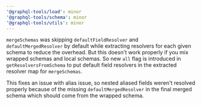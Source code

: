 ```yaml
---
'@graphql-tools/load': minor
'@graphql-tools/schema': minor
'@graphql-tools/utils': minor
---
```


`mergeSchemas` was skipping `defaultFieldResolver` and `defaultMergedResolver` by default while extracting resolvers for each given schema to reduce the overhead. But this doesn't work properly if you mix wrapped schemas and local schemas. So new `all` flag is introduced in `getResolversFromSchema` to put default field resolvers in the extracted resolver map for `mergeSchemas`.

This fixes an issue with alias issue, so nested aliased fields weren't resolved properly because of the missing `defaultMergedResolver` in the final merged schema which should come from the wrapped schema.

